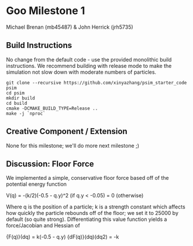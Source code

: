 # Goo Milestone 1
Michael Brenan (mb45487) & John Herrick (jrh5735)

## Build Instructions

No change from the default code - use the provided monolithic build instructions. We recommend building with
release mode to make the simulation not slow down with moderate numbers of particles.

```
git clone --recursive https://github.com/xinyazhang/psim_starter_code psim
cd psim
mkdir build
cd build
cmake -DCMAKE_BUILD_TYPE=Release ..
make -j `nproc`
```

## Creative Component / Extension

None for this milestone; we'll do more next milestone ;)

## Discussion: Floor Force

We implemented a simple, conservative floor force based off of the potential energy function

V(q) = -(k/2)(-0.5 - q.y)^2     (if q.y < -0.05)
     = 0                  (otherwise)

Where q is the position of a particle; k is a strength constant which affects how quickly the particle rebounds off of
the floor; we set it to 25000 by default (so quite strong). Differentiating this value function yields a force/Jacobian and
Hessian of

{F(q)}(dq) = k(-0.5 - q.y)
{dF(q)}(dq)(dq2) = -k
